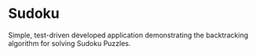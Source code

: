 # Sudoku

Simple, test-driven developed application demonstrating the backtracking algorithm for solving Sudoku Puzzles.